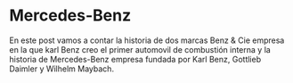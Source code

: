 # Mercedes-Benz
En este post vamos a contar la historia de dos marcas Benz & Cie empresa en la que karl Benz creo el primer automovil de combustión interna y la historia de Mercedes-Benz empresa fundada por 	Karl Benz, Gottlieb Daimler y Wilhelm Maybach.  
